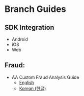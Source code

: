 # Branch Guides

## SDK Integration
 * Android
 * iOS
 * Web

## Fraud:
* AA Custom Fraud Analysis Guide
  * [English](https://github.com/bson-branch/guides/blob/master/fraud/aa_custom_fraud_analysis_guide_en.md)
  * [Korean (한글)](https://github.com/bson-branch/guides/blob/master/fraud/aa_custom_fraud_analysis_guide_ko.md)
